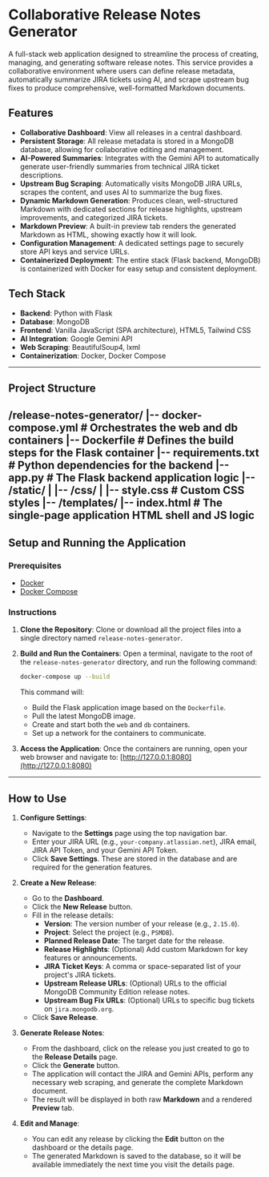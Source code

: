 # Collaborative Release Notes Generator

A full-stack web application designed to streamline the process of creating, managing, and generating software release notes. This service provides a collaborative environment where users can define release metadata, automatically summarize JIRA tickets using AI, and scrape upstream bug fixes to produce comprehensive, well-formatted Markdown documents.

## Features

- **Collaborative Dashboard**: View all releases in a central dashboard.
- **Persistent Storage**: All release metadata is stored in a MongoDB database, allowing for collaborative editing and management.
- **AI-Powered Summaries**: Integrates with the Gemini API to automatically generate user-friendly summaries from technical JIRA ticket descriptions.
- **Upstream Bug Scraping**: Automatically visits MongoDB JIRA URLs, scrapes the content, and uses AI to summarize the bug fixes.
- **Dynamic Markdown Generation**: Produces clean, well-structured Markdown with dedicated sections for release highlights, upstream improvements, and categorized JIRA tickets.
- **Markdown Preview**: A built-in preview tab renders the generated Markdown as HTML, showing exactly how it will look.
- **Configuration Management**: A dedicated settings page to securely store API keys and service URLs.
- **Containerized Deployment**: The entire stack (Flask backend, MongoDB) is containerized with Docker for easy setup and consistent deployment.

## Tech Stack

- **Backend**: Python with Flask
- **Database**: MongoDB
- **Frontend**: Vanilla JavaScript (SPA architecture), HTML5, Tailwind CSS
- **AI Integration**: Google Gemini API
- **Web Scraping**: BeautifulSoup4, lxml
- **Containerization**: Docker, Docker Compose

---

## Project Structure

/release-notes-generator/
|-- docker-compose.yml      # Orchestrates the web and db containers
|-- Dockerfile              # Defines the build steps for the Flask container
|-- requirements.txt        # Python dependencies for the backend
|-- app.py                  # The Flask backend application logic
|-- /static/
|   |-- /css/
|       |-- style.css       # Custom CSS styles
|-- /templates/
|-- index.html          # The single-page application HTML shell and JS logic
---

## Setup and Running the Application

### Prerequisites

- [Docker](https://www.docker.com/get-started)
- [Docker Compose](https://docs.docker.com/compose/install/)

### Instructions

1.  **Clone the Repository**:
    Clone or download all the project files into a single directory named `release-notes-generator`.

2.  **Build and Run the Containers**:
    Open a terminal, navigate to the root of the `release-notes-generator` directory, and run the following command:
    ```bash
    docker-compose up --build
    ```
    This command will:
    - Build the Flask application image based on the `Dockerfile`.
    - Pull the latest MongoDB image.
    - Create and start both the `web` and `db` containers.
    - Set up a network for the containers to communicate.

3.  **Access the Application**:
    Once the containers are running, open your web browser and navigate to:
    [http://127.0.0.1:8080](http://127.0.0.1:8080)

---

## How to Use

1.  **Configure Settings**:
    - Navigate to the **Settings** page using the top navigation bar.
    - Enter your JIRA URL (e.g., `your-company.atlassian.net`), JIRA email, JIRA API Token, and your Gemini API Token.
    - Click **Save Settings**. These are stored in the database and are required for the generation features.

2.  **Create a New Release**:
    - Go to the **Dashboard**.
    - Click the **New Release** button.
    - Fill in the release details:
        - **Version**: The version number of your release (e.g., `2.15.0`).
        - **Project**: Select the project (e.g., `PSMDB`).
        - **Planned Release Date**: The target date for the release.
        - **Release Highlights**: (Optional) Add custom Markdown for key features or announcements.
        - **JIRA Ticket Keys**: A comma or space-separated list of your project's JIRA tickets.
        - **Upstream Release URLs**: (Optional) URLs to the official MongoDB Community Edition release notes.
        - **Upstream Bug Fix URLs**: (Optional) URLs to specific bug tickets on `jira.mongodb.org`.
    - Click **Save Release**.

3.  **Generate Release Notes**:
    - From the dashboard, click on the release you just created to go to the **Release Details** page.
    - Click the **Generate** button.
    - The application will contact the JIRA and Gemini APIs, perform any necessary web scraping, and generate the complete Markdown document.
    - The result will be displayed in both raw **Markdown** and a rendered **Preview** tab.

4.  **Edit and Manage**:
    - You can edit any release by clicking the **Edit** button on the dashboard or the details page.
    - The generated Markdown is saved to the database, so it will be available immediately the next time you visit the details page.

